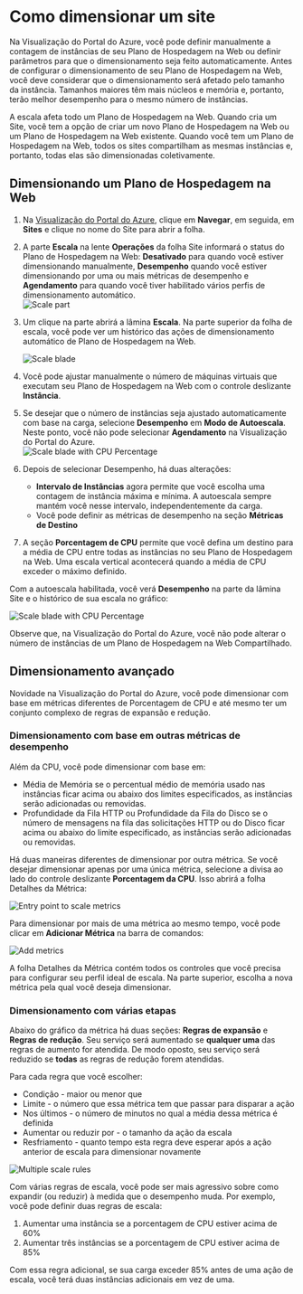 ﻿<properties title="How to scale a website" pageTitle="Como dimensionar um site" description="Learn how to scale your hosting plan in Azure." authors="stepsic" manager="kamrani" />

<tags ms.service="application-insights" ms.workload="tbd" ms.tgt_pltfrm="ibiza" ms.devlang="na" ms.topic="article" ms.date="2014-11-04" ms.author="stepsic" />

# Como dimensionar um site

Na Visualização do Portal do Azure, você pode definir manualmente a contagem de instâncias de seu Plano de Hospedagem na Web ou definir parâmetros para que o dimensionamento seja feito automaticamente. Antes de configurar o dimensionamento de seu Plano de Hospedagem na Web, você deve considerar que o dimensionamento será afetado pelo tamanho da instância. Tamanhos maiores têm mais núcleos e memória e, portanto, terão melhor desempenho para o mesmo número de instâncias.

A escala afeta todo um Plano de Hospedagem na Web. Quando cria um Site, você tem a opção de criar um novo Plano de Hospedagem na Web ou um Plano de Hospedagem na Web existente. Quando você tem um Plano de Hospedagem na Web, todos os sites compartilham as mesmas instâncias e, portanto, todas elas são dimensionadas coletivamente.

## Dimensionando um Plano de Hospedagem na Web

1. Na [Visualização do Portal do Azure](https://portal.azure.com/), clique em **Navegar**, em seguida, em **Sites** e clique no nome do Site para abrir a folha.
2. A parte **Escala** na lente **Operações** da folha Site informará o status do Plano de Hospedagem na Web: **Desativado** para quando você estiver dimensionando manualmente, **Desempenho** quando você estiver dimensionando por uma ou mais métricas de desempenho e **Agendamento** para quando você tiver habilitado vários perfis de dimensionamento automático.  
    ![Scale part](./media/insights-how-to-scale/Insights_ScalePartOff.png)
3. Um clique na parte abrirá a lâmina **Escala**. Na parte superior da folha de escala, você pode ver um histórico das ações de dimensionamento automático de Plano de Hospedagem na Web.  

    ![Scale blade](./media/insights-how-to-scale/Insights_ScaleBladeDayZero.png)
4. Você pode ajustar manualmente o número de máquinas virtuais que executam seu Plano de Hospedagem na Web com o controle deslizante **Instância**.
5. Se desejar que o número de instâncias seja ajustado automaticamente com base na carga, selecione **Desempenho** em **Modo de Autoescala**. Neste ponto, você não pode selecionar **Agendamento** na Visualização do Portal do Azure.  
    ![Scale blade with CPU Percentage](./media/insights-how-to-scale/Insights_ScaleBladeCPU.png) 
6. Depois de selecionar Desempenho, há duas alterações:
    - **Intervalo de Instâncias** agora permite que você escolha uma contagem de instância máxima e mínima. A autoescala sempre mantém você nesse intervalo, independentemente da carga.
    - Você pode definir as métricas de desempenho na seção **Métricas de Destino**
7. A seção **Porcentagem de CPU** permite que você defina um destino para a média de CPU entre todas as instâncias no seu Plano de Hospedagem na Web. Uma escala vertical acontecerá quando a média de CPU exceder o máximo definido.

Com a autoescala habilitada, você verá **Desempenho** na parte da lâmina Site e o histórico de sua escala no gráfico:

![Scale blade with CPU Percentage](./media/insights-how-to-scale/Insights_ScalePartBladeOn.png) 

Observe que, na Visualização do Portal do Azure, você não pode alterar o número de instâncias de um Plano de Hospedagem na Web Compartilhado.

## Dimensionamento avançado

Novidade na Visualização do Portal do Azure, você pode dimensionar com base em métricas diferentes de Porcentagem de CPU e até mesmo ter um conjunto complexo de regras de expansão e redução.

### Dimensionamento com base em outras métricas de desempenho
Além da CPU, você pode dimensionar com base em:

- Média de Memória se o percentual médio de memória usado nas instâncias ficar acima ou abaixo dos limites especificados, as instâncias serão adicionadas ou removidas.
- Profundidade da Fila HTTP ou Profundidade da Fila do Disco se o número de mensagens na fila das solicitações HTTP ou do Disco ficar acima ou abaixo do limite especificado, as instâncias serão adicionadas ou removidas.

Há duas maneiras diferentes de dimensionar por outra métrica. Se você desejar dimensionar apenas por uma única métrica, selecione a divisa ao lado do controle deslizante **Porcentagem da CPU**. Isso abrirá a folha Detalhes da Métrica:

![Entry point to scale metrics](./media/insights-how-to-scale/Insights_ScaleMetricChevron.png)

Para dimensionar por mais de uma métrica ao mesmo tempo, você pode clicar em **Adicionar Métrica** na barra de comandos:

![Add metrics](./media/insights-how-to-scale/Insights_AddMetric.png)

A folha Detalhes da Métrica contém todos os controles que você precisa para configurar seu perfil ideal de escala. Na parte superior, escolha a nova métrica pela qual você deseja dimensionar.

### Dimensionamento com várias etapas

Abaixo do gráfico da métrica há duas seções: **Regras de expansão** e **Regras de redução**. Seu serviço será aumentado se **qualquer uma** das regras de aumento for atendida. De modo oposto, seu serviço será reduzido se **todas** as regras de redução forem atendidas.

Para cada regra que você escolher:

- Condição - maior ou menor que
- Limite - o número que essa métrica tem que passar para disparar a ação
- Nos últimos - o número de minutos no qual a média dessa métrica é definida
- Aumentar ou reduzir por - o tamanho da ação da escala
- Resfriamento - quanto tempo esta regra deve esperar após a ação anterior de escala para dimensionar novamente

![Multiple scale rules](./media/insights-how-to-scale/Insights_MultipleScaleRules.png)

Com várias regras de escala, você pode ser mais agressivo sobre como expandir (ou reduzir) à medida que o desempenho muda. Por exemplo, você pode definir duas regras de escala:

1. Aumentar uma instância se a porcentagem de CPU estiver acima de 60%
2. Aumentar três instâncias se a porcentagem de CPU estiver acima de 85%

Com essa regra adicional, se sua carga exceder 85% antes de uma ação de escala, você terá duas instâncias adicionais em vez de uma. 
